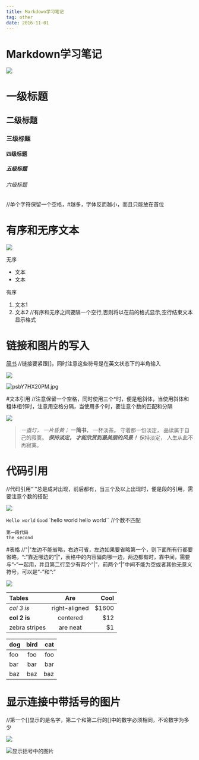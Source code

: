 ```yaml
---
title: Markdown学习笔记
tag: other
date: 2016-11-01
---
```




# Markdown学习笔记

![](http://upload-images.jianshu.io/upload_images/4061843-a066d691214d2292.png?imageMogr2/auto-orient/strip%7CimageView2/2/w/1240)

# 一级标题
## 二级标题
### 三级标题

#### 四级标题

##### 五级标题

###### 六级标题

//单个字符保留一个空格，#越多，字体反而越小，而且只能放在首位

# 有序和无序文本

![](http://upload-images.jianshu.io/upload_images/4061843-9b5d76816b3e3711.png?imageMogr2/auto-orient/strip%7CimageView2/2/w/1240)

无序
- 文本
- 文本

有序
1. 文本1
2. 文本2
//有序和无序之间要隔一个空行,否则将以在前的格式显示,空行结束文本显示格式

# 链接和图片的写入

[简书](http://www.jianshu.com)
//链接要紧跟[]，同时注意这些符号是在英文状态下的半角输入

![](http://upload-images.jianshu.io/upload_images/4061843-26a41c75417f8196.png?imageMogr2/auto-orient/strip%7CimageView2/2/w/1240)

![psbY7HX20PM.jpg](http://upload-images.jianshu.io/upload_images/4061843-6bcc90e2e4728a02.jpg?imageMogr2/auto-orient/strip%7CimageView2/2/w/1240)

#文本引用
//注意保留一个空格，同时使用三个*时，便是粗斜体，当使用斜体和粗体相邻时，注意用空格分隔，当使用多个时，要注意个数的匹配和分隔

![](http://upload-images.jianshu.io/upload_images/4061843-10a690a20e6d1aea.png?imageMogr2/auto-orient/strip%7CimageView2/2/w/1240)

> *一盏灯， 一片昏黄；* **一简书**， 一杯淡茶。 守着那一份淡定， 品读属于自己的寂寞。 ***保持淡定， 才能欣赏到最美丽的风景！*** 保持淡定， 人生从此不再寂寞。

# 代码引用

//代码引用“`”总是成对出现，前后都有，当三个及以上出现时，便是段的引用，需要注意个数的搭配

![](http://upload-images.jianshu.io/upload_images/4061843-866d96a07894f819.png?imageMogr2/auto-orient/strip%7CimageView2/2/w/1240)

`Hello world`
``Good``
`hello world
 hello world``
//个数不匹配
```
第一段代码
the second
```
#表格
//"|"左边不能省略，右边可省，左边如果要省略第一个，则下面所有行都要省略，“:”靠近哪边的“|”，表格中的内容偏向哪一边，两边都有时，靠中间，需要与“-”一起用，并且第二行至少有两个“|”，前两个“|”中间不能为空或者其他无意义符号，可以是“-”和“:”

![](http://upload-images.jianshu.io/upload_images/4061843-1be5aea0bc67fb07.png?imageMogr2/auto-orient/strip%7CimageView2/2/w/1240)

| Tables        |      Are      |  Cool |
| :------------ | :-----------: | ----: |
| *col 3 is*    | right-aligned | $1600 |
| **col 2 is**  |   centered    |   $12 |
| zebra stripes |   are neat    |    $1 |

| dog  | bird |  cat |
| :--- | :--: | ---: |
| foo  | foo  |  foo |
| bar  | bar  |  bar |
| baz  | baz  |  baz |

# 显示连接中带括号的图片
//第一个[]显示的是名字，第二个和第二行的[]中的数字必须相同，不论数字为多少

![](http://upload-images.jianshu.io/upload_images/4061843-50fb4220c923cd9d.png?imageMogr2/auto-orient/strip%7CimageView2/2/w/1240)

![**显示括号中的图片**][22]

[22]: http://latex.codecogs.com/gif.latex?\prod%20\(n_{i}\)+1
